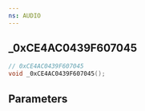 ```yaml
---
ns: AUDIO
---
```

## _0xCE4AC0439F607045

```c
// 0xCE4AC0439F607045
void _0xCE4AC0439F607045();
```



## Parameters


